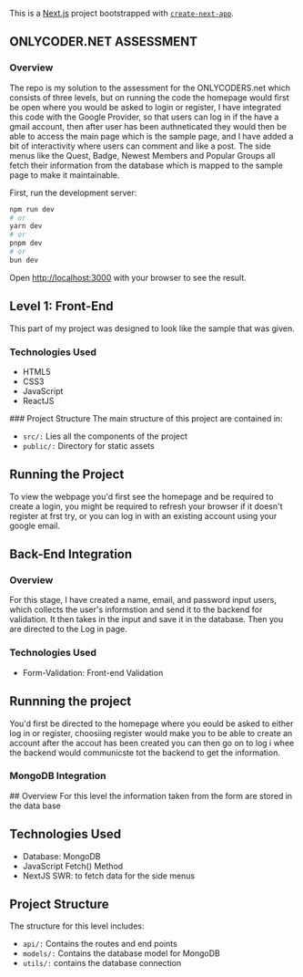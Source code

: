 This is a [Next.js](https://nextjs.org/) project bootstrapped with [`create-next-app`](https://github.com/vercel/next.js/tree/canary/packages/create-next-app).

## ONLYCODER.NET ASSESSMENT
  ### Overview
  The repo is my solution to the assessment for the ONLYCODERS.net which consists of three levels, but on running the code the homepage would first be open where you would be asked to login or register, I have integrated this code with the Google Provider, so that users can log in if the have a gmail account, then after user has been authneticated they would then be able to access the main page which is the sample page, and I have added a bit of interactivity where users can comment and like a post. The side menus like the Quest, Badge, Newest Members and Popular Groups all fetch their information from the database which is mapped to the sample page to make it maintainable.
  
First, run the development server:

```bash
npm run dev
# or
yarn dev
# or
pnpm dev
# or
bun dev
```
Open [http://localhost:3000](http://localhost:3000) with your browser to see the result.


## Level 1: Front-End
This part of my project was designed to look like the sample that was given.

### Technologies Used
  - HTML5
  - CSS3
  - JavaScript
  - ReactJS

### Project Structure
The main structure of this project are contained in:
  - `src/:` Lies all the components of the project
  - `public/:` Directory for static assets

## Running the Project
  To view the webpage you'd first see the homepage and be required to create a login, you might be required to refresh your browser if it doesn't register at frst try, or you can log in with an existing account using your google email.

## Back-End Integration
### Overview
For this stage, I have created a name, email, and password input users, which collects the user's informstion and send it to the backend for validation. It then takes in the input and save it in the database. Then you are directed to the Log in page.

### Technologies Used
 - Form-Validation: Front-end Validation

## Runnning the project
You'd first be directed to the homepage where you eould be asked to either log in or register, choosiing register would make you to be able to create an account after the accout has been created you can then go on to log i whee the backend would communicste tot the backend to get the information.

### MongoDB Integration 

## Overview
For this level the information taken from the form are stored in the data base 

## Technologies Used
 - Database: MongoDB
 - JavaScript Fetch() Method
 - NextJS SWR: to fetch data for the side menus
   
## Project Structure
  The structure for this level includes:
  
  - `api/:` Contains the routes and end points
  - `models/:` Contains the database model for MongoDB
- `utils/:` contains the database connection
  

